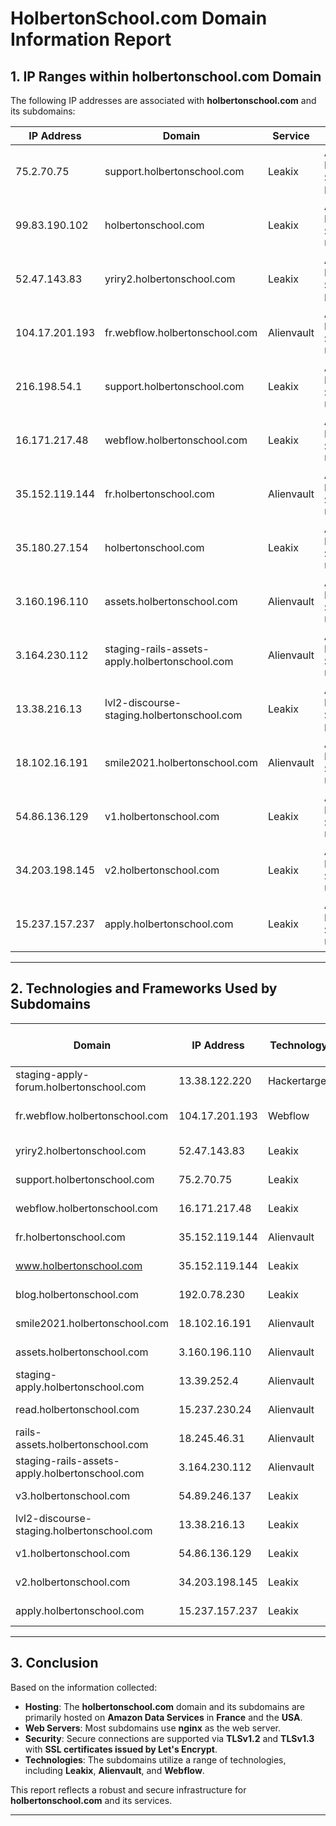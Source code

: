 # HolbertonSchool.com Domain Information Report

## 1. IP Ranges within holbertonschool.com Domain

The following IP addresses are associated with **holbertonschool.com** and its subdomains:

| **IP Address**     | **Domain**                                | **Service**     | **Location**                  |
|--------------------|-------------------------------------------|-----------------|-------------------------------|
| 75.2.70.75         | support.holbertonschool.com               | Leakix          | Amazon Data Services, France   |
| 99.83.190.102      | holbertonschool.com                       | Leakix          | Amazon Data Services, USA      |
| 52.47.143.83       | yriry2.holbertonschool.com                | Leakix          | Amazon Data Services, France   |
| 104.17.201.193     | fr.webflow.holbertonschool.com            | Alienvault      | Amazon Data Services, USA      |
| 216.198.54.1       | support.holbertonschool.com               | Leakix          | Amazon Data Services, USA      |
| 16.171.217.48      | webflow.holbertonschool.com               | Leakix          | Amazon Data Services, USA      |
| 35.152.119.144     | fr.holbertonschool.com                    | Alienvault      | Amazon Data Services, USA      |
| 35.180.27.154      | holbertonschool.com                       | Leakix          | Amazon Data Services, USA      |
| 3.160.196.110      | assets.holbertonschool.com                | Alienvault      | Amazon Data Services, USA      |
| 3.164.230.112      | staging-rails-assets-apply.holbertonschool.com | Alienvault | Amazon Data Services, USA      |
| 13.38.216.13       | lvl2-discourse-staging.holbertonschool.com | Leakix        | Amazon Data Services, France   |
| 18.102.16.191      | smile2021.holbertonschool.com             | Alienvault      | Amazon Data Services, USA      |
| 54.86.136.129      | v1.holbertonschool.com                    | Leakix          | Amazon Data Services, USA      |
| 34.203.198.145     | v2.holbertonschool.com                    | Leakix          | Amazon Data Services, USA      |
| 15.237.157.237     | apply.holbertonschool.com                 | Leakix          | Amazon Data Services, USA      |

---

## 2. Technologies and Frameworks Used by Subdomains

| **Domain**                                     | **IP Address**    | **Technology**    | **Server**         | **SSL Certificate** | **SSL Version Supported** |
|-----------------------------------------------|-------------------|-------------------|--------------------|---------------------|---------------------------|
| staging-apply-forum.holbertonschool.com       | 13.38.122.220     | Hackertarget      | nginx              | Let's Encrypt       | TLSv1.2, TLSv1.3          |
| fr.webflow.holbertonschool.com                | 104.17.201.193    | Webflow           | Webflow HTTP Server| Let's Encrypt       | TLSv1.2, TLSv1.3          |
| yriry2.holbertonschool.com                    | 52.47.143.83      | Leakix            | nginx              | Let's Encrypt       | TLSv1.2, TLSv1.3          |
| support.holbertonschool.com                   | 75.2.70.75        | Leakix            | nginx              | Let's Encrypt       | TLSv1.2, TLSv1.3          |
| webflow.holbertonschool.com                   | 16.171.217.48     | Leakix            | nginx              | Let's Encrypt       | TLSv1.2, TLSv1.3          |
| fr.holbertonschool.com                        | 35.152.119.144    | Alienvault        | nginx              | Let's Encrypt       | TLSv1.2, TLSv1.3          |
| www.holbertonschool.com                       | 35.152.119.144    | Leakix            | nginx              | Let's Encrypt       | TLSv1.2, TLSv1.3          |
| blog.holbertonschool.com                      | 192.0.78.230     | Leakix            | nginx              | Let's Encrypt       | TLSv1.2, TLSv1.3          |
| smile2021.holbertonschool.com                 | 18.102.16.191     | Alienvault        | nginx              | Let's Encrypt       | TLSv1.2, TLSv1.3          |
| assets.holbertonschool.com                    | 3.160.196.110     | Alienvault        | nginx              | Let's Encrypt       | TLSv1.2, TLSv1.3          |
| staging-apply.holbertonschool.com             | 13.39.252.4       | Alienvault        | nginx              | Let's Encrypt       | TLSv1.2, TLSv1.3          |
| read.holbertonschool.com                      | 15.237.230.24     | Alienvault        | nginx              | Let's Encrypt       | TLSv1.2, TLSv1.3          |
| rails-assets.holbertonschool.com              | 18.245.46.31      | Alienvault        | nginx              | Let's Encrypt       | TLSv1.2, TLSv1.3          |
| staging-rails-assets-apply.holbertonschool.com| 3.164.230.112     | Alienvault        | nginx              | Let's Encrypt       | TLSv1.2, TLSv1.3          |
| v3.holbertonschool.com                        | 54.89.246.137     | Leakix            | nginx              | Let's Encrypt       | TLSv1.2, TLSv1.3          |
| lvl2-discourse-staging.holbertonschool.com    | 13.38.216.13      | Leakix            | nginx              | Let's Encrypt       | TLSv1.2, TLSv1.3          |
| v1.holbertonschool.com                        | 54.86.136.129     | Leakix            | nginx              | Let's Encrypt       | TLSv1.2, TLSv1.3          |
| v2.holbertonschool.com                        | 34.203.198.145    | Leakix            | nginx              | Let's Encrypt       | TLSv1.2, TLSv1.3          |
| apply.holbertonschool.com                     | 15.237.157.237    | Leakix            | nginx              | Let's Encrypt       | TLSv1.2, TLSv1.3          |

---

## 3. Conclusion

Based on the information collected:

- **Hosting**: The **holbertonschool.com** domain and its subdomains are primarily hosted on **Amazon Data Services** in **France** and the **USA**.
- **Web Servers**: Most subdomains use **nginx** as the web server.
- **Security**: Secure connections are supported via **TLSv1.2** and **TLSv1.3** with **SSL certificates issued by Let's Encrypt**.
- **Technologies**: The subdomains utilize a range of technologies, including **Leakix**, **Alienvault**, and **Webflow**.

This report reflects a robust and secure infrastructure for **holbertonschool.com** and its services.

---
